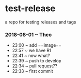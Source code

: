 # test-release

a repo for testing releases and tags


### 2018-08-01 ~ Theo

* 23:00 ~ add ==image==
* 22:57 ~ we have R1
* 22:41 ~  now what?
* 22:39 ~  push to develop
* 22:34 ~  pull request??
* 22:33 ~  first commit

